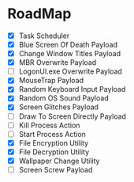 # RoadMap
- [x] Task Scheduler
- [x] Blue Screen Of Death Payload
- [x] Change Window Titles Payload
- [x] MBR Overwrite Payload
- [ ] LogonUI.exe Overwrite Payload
- [x] MouseTrap Payload
- [x] Random Keyboard Input Payload
- [x] Random OS Sound Payload
- [x] Screen Glitches Payload
- [ ] Draw To Screen Directly Payload
- [ ] Kill Process Action
- [ ] Start Process Action
- [x] File Encryption Utility
- [x] File Decryption Utility
- [x] Wallpaper Change Utility
- [ ] Screen Screw Payload
